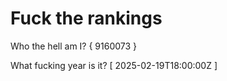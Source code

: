# Fuck the rankings

Who the hell am I?
{ 9160073 }

What fucking year is it?
[ 2025-02-19T18:00:00Z ]
